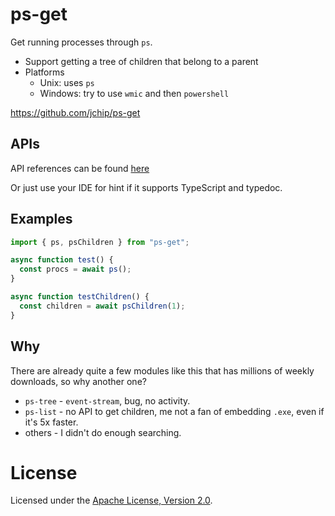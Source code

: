# ps-get

Get running processes through `ps`.

- Support getting a tree of children that belong to a parent
- Platforms
  - Unix: uses `ps`
  - Windows: try to use `wmic` and then `powershell`

<https://github.com/jchip/ps-get>

## APIs

API references can be found [here](https://jchip.github.io/ps-get/modules/index.html)

Or just use your IDE for hint if it supports TypeScript and typedoc.

## Examples

```js
import { ps, psChildren } from "ps-get";

async function test() {
  const procs = await ps();
}

async function testChildren() {
  const children = await psChildren(1);
}
```

## Why

There are already quite a few modules like this that has millions of weekly downloads, so why another one?

- `ps-tree` - `event-stream`, bug, no activity.
- `ps-list` - no API to get children, me not a fan of embedding `.exe`, even if it's 5x faster.
- others - I didn't do enough searching.

# License

Licensed under the [Apache License, Version 2.0].

[apache license, version 2.0]: https://www.apache.org/licenses/LICENSE-2.0
